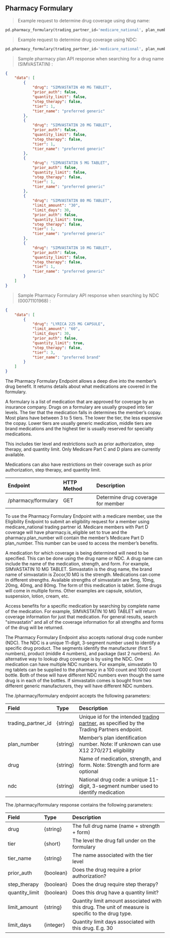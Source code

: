 ## Pharmacy Formulary

> Example request to determine drug coverage using drug name:

```python
pd.pharmacy_formulary(trading_partner_id='medicare_national', plan_number='S0522034', drug='simvastatin')
```

> Example request to determine drug coverage using NDC:

```python
pd.pharmacy_formulary(trading_partner_id='medicare_national', plan_number='S0522034', ndc='00071101968')
```

> Sample pharmacy plan API response when searching for a drug name (SIMVASTATIN) : 

```json
{
    "data": [
        {
            "drug": "SIMVASTATIN 40 MG TABLET", 
            "prior_auth": false, 
            "quantity_limit": false, 
            "step_therapy": false, 
            "tier": 1, 
            "tier_name": "preferred generic"
        }, 
        {
            "drug": "SIMVASTATIN 20 MG TABLET", 
            "prior_auth": false, 
            "quantity_limit": false, 
            "step_therapy": false, 
            "tier": 1, 
            "tier_name": "preferred generic"
        }, 
        {
            "drug": "SIMVASTATIN 5 MG TABLET", 
            "prior_auth": false, 
            "quantity_limit": false, 
            "step_therapy": false, 
            "tier": 1, 
            "tier_name": "preferred generic"
        }, 
        {
            "drug": "SIMVASTATIN 80 MG TABLET", 
            "limit_amount": "30", 
            "limit_days": 30, 
            "prior_auth": false, 
            "quantity_limit": true, 
            "step_therapy": false, 
            "tier": 1, 
            "tier_name": "preferred generic"
        }, 
        {
            "drug": "SIMVASTATIN 10 MG TABLET", 
            "prior_auth": false, 
            "quantity_limit": false, 
            "step_therapy": false, 
            "tier": 1, 
            "tier_name": "preferred generic"
        }
    ]
}

```

> Sample Pharmacy Formulary API response when searching by NDC (00071101968) :

```json
{
    "data": [
        {
            "drug": "LYRICA 225 MG CAPSULE", 
            "limit_amount": "60", 
            "limit_days": 30, 
            "prior_auth": false, 
            "quantity_limit": true, 
            "step_therapy": false, 
            "tier": 3, 
            "tier_name": "preferred brand"
        }
    ]
}
```

The Pharmacy Formulary Endpoint allows a deep dive into the member’s drug benefit. It
returns details about what medications are covered in the formulary.  

A formulary is a list of medication that are approved for coverage by an insurance company.
Drugs on a formulary are usually grouped into tier levels. The tier that the medication falls
in determines the member’s copay. Most plans have between 3 to 5 tiers. The lower the tier,
the less expensive the copay. Lower tiers are usually generic medication, middle tiers are
brand medications and the highest tier is usually reserved for specialty medications.

This includes tier level and restrictions such as prior authorization, step therapy, and
quantity limit. Only Medicare Part C and D plans are currently available.

Medications can also have restrictions on their coverage such as prior authorization,
step therapy, and quantity limit.

| Endpoint            | HTTP Method | Description                        |
|:--------------------|:------------|:-----------------------------------|
| /pharmacy/formulary | GET         | Determine drug coverage for member |

To use the Pharmacy Formulary Endpoint with a medicare member, use the Eligibility
Endpoint to submit an eligibility request for a member using medicare_national trading
partner id. Medicare members with Part D coverage will have pharmacy.is_eligible set to
true and the pharmacy.plan_number will contain the member’s Medicare Part D plan_number.
This number can be used to access the member’s benefits.

A medication for which coverage is being determined will need to be specified. This can
be done using the drug name or NDC. A drug name can include the name of the medication,
strength, and form. For example, SIMVASTATIN 10 MG TABLET. Simvastatin is the drug name,
the brand name of simvastatin is Zocor,10 MG is the strength. Medications can come in
different strengths. Available strengths of simvastatin are 5mg, 10mg, 20mg, 40mg, and 80mg.
The form of this medication is tablet. Some drugs will come in multiple forms. Other examples
are capsule, solution, suspension, lotion, cream, etc.

Access benefits for a specific medication by searching by complete name of the medication.
For example, SIMVASTATIN 10 MG TABLET will return coverage information for just that medication.
For general results, search "simvastatin" and all of the coverage information for all strengths
and forms of the drug will be returned.

The Pharmacy Formulary Endpoint also accepts national drug code number (NDC). The NDC is a
unique 11-digit, 3-segment number used to identify a specific drug product. The segments
identify the manufacturer (first 5 numbers), product (middle 4 numbers), and package
(last 2 numbers). An alternative way to lookup drug coverage is by using the NDC. One medication
can have multiple NDC numbers. For example, simvastatin 10 mg tablets can be supplied to the
pharmacy in a 100 count and 1000 count bottle. Both of these will have different NDC numbers
even though the same drug is in each of the bottles. If simvastatin comes is bought from two
different generic manufacturers, they will have different NDC numbers.

The /pharmacy/formulary endpoint accepts the following parameters:

| Field              | Type     | Description                                                                                                                                                    |
|:-------------------|:---------|:---------------------------------------------------------------------------------------------------------------------------------------------------------------|
| trading_partner_id | {string} | Unique id for the intended [trading partner](https://platform.pokitdok.com/documentation/v4/#trading-partners), as specified by the Trading Partners endpoint. |
| plan_number        | {string} | Member’s plan identification number. Note: If unknown can use X12 270/271 eligibility                                                                          |
| drug               | {string} | Name of medication, strength, and form. Note: Strength and form are optional                                                                                   |
| ndc                | {string} | National drug code: a unique 11-digit, 3-segment number used to identify medication                                                                            |

The /pharmacy/formulary response contains the following parameters:

| Field                 | Type      | Description                                                                                        |
|:----------------------|:----------|:---------------------------------------------------------------------------------------------------|
| drug                  | {string}  | The full drug name (name + strength + form)                                                        |
| tier                  | {short}   | The level the drug fall under on the formulary                                                     |
| tier_name             | {string}  | The name associated with the tier level                                                            |
| prior_auth            | {boolean} | Does the drug require a prior authorization?                                                       |
| step_therapy          | {boolean} | Does the drug require step therapy?                                                                |
| quantity_limit        | {boolean} | Does this drug have a quantity limit?                                                              |
| limit_amount | {string}  | Quantity limit amount associated with this drug. The unit of measure is specific to the drug type. |
| limit_days   | {integer} | Quantity limit days associated with this drug. E.g. 30                                             |
